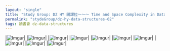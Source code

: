 ```yaml
---
layout: "single"
title: "Study Group: DZ HY 開課拉～～～ Time and Space Complexity in Data Structure"
permalink: "stydeGroup/dz-hy-data-structures-02"
tags: 讀書會 dz-data-structures
---
```


|![Imgur](https://imgur.com/mpFk3R8.png)|
|![Imgur](https://imgur.com/UumHYsa.png)|
|![Imgur](https://imgur.com/EH7lTDr.png)|
|![Imgur](https://imgur.com/oF9f2Eh.png)|
|![Imgur](https://imgur.com/rTnU3W2.png)|
|![Imgur](https://imgur.com/6c2s2Es.png)|
|![Imgur](https://imgur.com/JzlE4DH.png)|
|![Imgur](https://imgur.com/CTDl7eR.png)|
|![Imgur](https://imgur.com/M3kup2Z.png)|
|![Imgur](https://imgur.com/6dpaWdi.png)|